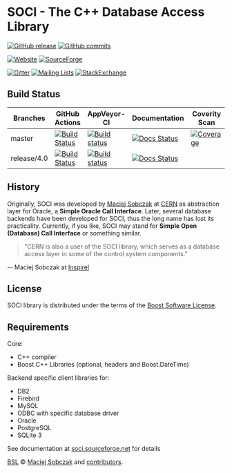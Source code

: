 # SOCI - The C++ Database Access Library

[![GitHub release](https://img.shields.io/github/tag/SOCI/soci.svg)](https://github.com/SOCI/soci/releases/tag/v4.0.2)
[![GitHub commits](https://img.shields.io/github/commits-since/SOCI/soci/v4.0.2.svg)](https://github.com/SOCI/soci/tree/release/4.0)

[![Website](https://img.shields.io/website-up-down-green-red/http/shields.io.svg?label=soci.sourceforge.net)](http://soci.sourceforge.net)
[![SourceForge](https://img.shields.io/sourceforge/dm/soci.svg)](https://sourceforge.net/projects/soci/files/)

[![Gitter](https://img.shields.io/gitter/room/SOCI/soci.svg)](https://gitter.im/SOCI/soci)
[![Mailing Lists](https://img.shields.io/badge/mailing--lists-ok-yellowgreen.svg)](https://sourceforge.net/p/soci/mailman/)
[![StackExchange](https://img.shields.io/stackexchange/stackoverflow/t/soci.svg)](https://stackoverflow.com/questions/tagged/soci)

## Build Status

| Branches    | GitHub Actions | AppVeyor-CI | Documentation | Coverity Scan  |
|-------------|----------------|-------------|---------------|----------------|
| master      | [![Build Status](https://github.com/SOCI/soci/actions/workflows/ci.yml/badge.svg)](https://github.com/SOCI/soci/actions) | [![Build status](https://ci.appveyor.com/api/projects/status/dtp5mvbeyu9aqupr/branch/master?svg=true)](https://ci.appveyor.com/project/SOCI/soci/branch/master) | [![Docs Status](https://circleci.com/gh/SOCI/soci/tree/master.svg?style=svg&circle-token=5d31c692ed5fcffa5c5fc6b7fe2257b34d78f3c9)](https://circleci.com/gh/SOCI/soci/tree/master) | [![Coverage](https://scan.coverity.com/projects/6581/badge.svg)](https://scan.coverity.com/projects/soci-soci) |
| release/4.0 | [![Build Status](https://github.com/SOCI/soci/actions/workflows/ci.yml/badge.svg?branch=release/4.0)](https://github.com/SOCI/soci/actions) | [![Build status](https://ci.appveyor.com/api/projects/status/dtp5mvbeyu9aqupr/branch/release/4.0?svg=true)](https://ci.appveyor.com/project/SOCI/soci/branch/release/4.0) | [![Docs Status](https://circleci.com/gh/SOCI/soci/tree/release%2F4.0.svg?style=svg&circle-token=5d31c692ed5fcffa5c5fc6b7fe2257b34d78f3c9)](https://circleci.com/gh/SOCI/soci/tree/release%2F4.0) | |

## History

Originally, SOCI was developed by [Maciej Sobczak](http://www.msobczak.com/)
at [CERN](http://www.cern.ch/) as abstraction layer for Oracle,
a **Simple Oracle Call Interface**.
Later, several database backends have been developed for SOCI,
thus the long name has lost its practicality.
Currently, if you like, SOCI may stand for **Simple Open (Database) Call Interface**
or something similar.

> "CERN is also a user of the SOCI library, which serves as a database access
> layer in some of the control system components."

-- Maciej Sobczak at [Inspirel](http://www.inspirel.com/users.html)

## License

SOCI library is distributed under the terms of the [Boost Software License](http://www.boost.org/LICENSE_1_0.txt).

## Requirements

Core:

* C++ compiler
* Boost C++ Libraries (optional, headers and Boost.DateTime)

Backend specific client libraries for:

* DB2
* Firebird
* MySQL
* ODBC with specific database driver
* Oracle
* PostgreSQL
* SQLite 3

See documentation at [soci.sourceforge.net](http://soci.sourceforge.net) for details

[BSL](http://www.boost.org/LICENSE_1_0.txt) &copy;
[Maciej Sobczak](http://github.com/msobczak) and [contributors](https://github.com/SOCI/soci/graphs/contributors).
